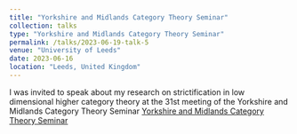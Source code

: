 ```yaml
---
title: "Yorkshire and Midlands Category Theory Seminar"
collection: talks
type: "Yorkshire and Midlands Category Theory Seminar"
permalink: /talks/2023-06-19-talk-5
venue: "University of Leeds"
date: 2023-06-16
location: "Leeds, United Kingdom"
---
```


I was invited to speak about my research on strictification in low dimensional higher category theory at the 31st meeting of the Yorkshire and Midlands Category Theory Seminar [Yorkshire and Midlands Category Theory Seminar](https://conferences.leeds.ac.uk/yamcats/meeting-31/)
